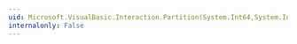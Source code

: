 ```yaml
---
uid: Microsoft.VisualBasic.Interaction.Partition(System.Int64,System.Int64,System.Int64,System.Int64)
internalonly: False
---
```

